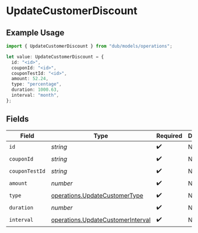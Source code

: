 # UpdateCustomerDiscount

## Example Usage

```typescript
import { UpdateCustomerDiscount } from "dub/models/operations";

let value: UpdateCustomerDiscount = {
  id: "<id>",
  couponId: "<id>",
  couponTestId: "<id>",
  amount: 52.24,
  type: "percentage",
  duration: 1000.63,
  interval: "month",
};
```

## Fields

| Field                                                                                  | Type                                                                                   | Required                                                                               | Description                                                                            |
| -------------------------------------------------------------------------------------- | -------------------------------------------------------------------------------------- | -------------------------------------------------------------------------------------- | -------------------------------------------------------------------------------------- |
| `id`                                                                                   | *string*                                                                               | :heavy_check_mark:                                                                     | N/A                                                                                    |
| `couponId`                                                                             | *string*                                                                               | :heavy_check_mark:                                                                     | N/A                                                                                    |
| `couponTestId`                                                                         | *string*                                                                               | :heavy_check_mark:                                                                     | N/A                                                                                    |
| `amount`                                                                               | *number*                                                                               | :heavy_check_mark:                                                                     | N/A                                                                                    |
| `type`                                                                                 | [operations.UpdateCustomerType](../../models/operations/updatecustomertype.md)         | :heavy_check_mark:                                                                     | N/A                                                                                    |
| `duration`                                                                             | *number*                                                                               | :heavy_check_mark:                                                                     | N/A                                                                                    |
| `interval`                                                                             | [operations.UpdateCustomerInterval](../../models/operations/updatecustomerinterval.md) | :heavy_check_mark:                                                                     | N/A                                                                                    |
